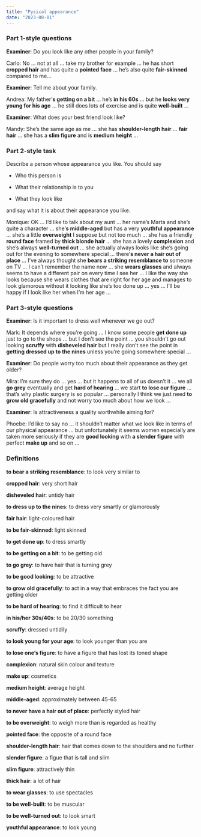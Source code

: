 ```yaml
---
title: "Pysical appearance"
date: "2023-08-01"
---
```


### Part 1-style questions

**Examiner**: Do you look like any other people in your family?

Carlo: No … not at all … take my brother for example … he has short **cropped hair** and has quite a **pointed face** … he’s also quite **fair-skinned** compared to me…

**Examiner**: Tell me about your family.

Andrea: My father’**s getting on a bit** … he’s **in his 60s** … but he **looks very young for his age** … he still does lots of exercise and is quite **well-built** …

**Examiner**: What does your best friend look like?

Mandy: She’s the same age as me … she has **shoulder-length hair** … **fair hair** … she has a **slim figure** and is **medium height** …

### **Part** 2-style **task**

Describe a person whose appearance you like. You should say

- Who this person is

- What their relationship is to you

- What they look like

and say what it is about their appearance you like.

Monique: OK … I’d like to talk about my aunt … her name’s Marta and she’s quite a character … she’**s middle-aged** but has a very **youthful appearance** … she’s a little **overweight** I suppose but not too much … she has a friendly **round face** framed by **thick blonde hair** … she has a lovely **complexion** and she’s always **well-turned out** … she actually always looks like she’s going out for the evening to somewhere special … there’**s never a hair out of place** … I’ve always thought she **bears a striking resemblance to** someone on TV … I can’t remember the name now … she **wears glasses** and always seems to have a different pair on every time I see her … I like the way she looks because she wears clothes that are right for her age and manages to look glamorous without it looking like she’s too done up … yes … I’ll be happy if I look like her when I’m her age …

### **Part 3-style** questions

**Examiner**: Is it important to dress well whenever we go out?

Mark: It depends where you’re going … I know some people **get done up** just to go to the shops … but I don’t see the point … you shouldn’t go out looking **scruffy** with **disheveled hair** but I really don’t see the point in **getting dressed up to the nines** unless you’re going somewhere special …

**Examiner**: Do people worry too much about their appearance as they get older?

Mira: I’m sure they do … yes … but it happens to all of us doesn’t it … we all **go grey** eventually and get **hard of hearing** … we start **to lose our figure** … that’s why plastic surgery is so popular … personally I think we just need **to grow old gracefully** and not worry too much about how we look …

**Examiner**: Is attractiveness a quality worthwhile aiming for?

Phoebe: I’d like to say no … it shouldn’t matter what we look like in terms of our physical appearance … but unfortunately it seems women especially are taken more seriously if they are **good looking** with **a slender figure** with perfect **make up** and so on …

### Definitions

**to bear a striking resemblance**: to look very similar to

**cropped hair**: very short hair

**disheveled hair**: untidy hair

**to dress up to the nines**: to dress very smartly or glamorously

**fair hair**: light-coloured hair

**to be fair-skinned**: light skinned

**to get done up**: to dress smartly

**to be getting on a bit**: to be getting old

**to go grey**: to have hair that is turning grey

**to be good looking**: to be attractive

**to grow old gracefully**: to act in a way that embraces the fact you are getting older

**to be hard of hearing**: to find it difficult to hear

**in his/her 30s/40s**: to be 20/30 something

**scruffy**: dressed untidily

**to look young for your age**: to look younger than you are

**to lose one’s figure**: to have a figure that has lost its toned shape

**complexion**: natural skin colour and texture

**make up**: cosmetics

**medium height**: average height

**middle-aged**: approximately between 45-65

**to never have a hair out of place**: perfectly styled hair

**to be overweight**: to weigh more than is regarded as healthy

**pointed face**: the opposite of a round face

**shoulder-length hair**: hair that comes down to the shoulders and no further

**slender figure**: a figue that is tall and slim

**slim figure**: attractively thin

**thick hair**: a lot of hair

**to wear glasses**: to use spectacles

**to be well-built**: to be muscular

**to be well-turned out**: to look smart

**youthful appearance**: to look young
